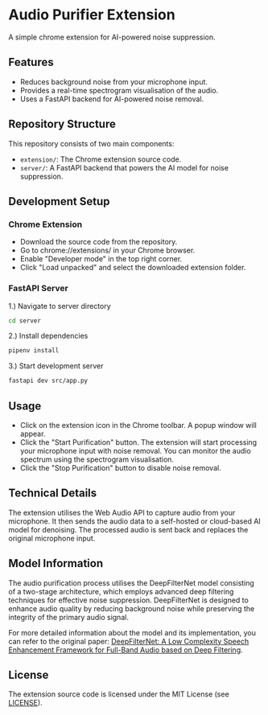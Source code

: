 # Audio Purifier Extension

A simple chrome extension for AI-powered noise suppression.

## Features

- Reduces background noise from your microphone input.
- Provides a real-time spectrogram visualisation of the audio.
- Uses a FastAPI backend for AI-powered noise removal.

## Repository Structure

This repository consists of two main components:

- `extension/`: The Chrome extension source code.
- `server/`: A FastAPI backend that powers the AI model for noise suppression.

## Development Setup

### Chrome Extension

- Download the source code from the repository.
- Go to chrome://extensions/ in your Chrome browser.
- Enable "Developer mode" in the top right corner.
- Click "Load unpacked" and select the downloaded extension folder.

### FastAPI Server

1.) Navigate to server directory

```bash
cd server
```

2.) Install dependencies

```bash
pipenv install
```

3.) Start development server

```bash
fastapi dev src/app.py
```

## Usage

- Click on the extension icon in the Chrome toolbar. A popup window will appear.
- Click the "Start Purification" button. The extension will start processing your microphone input with noise removal. You can monitor the audio spectrum using the spectrogram visualisation.
- Click the "Stop Purification" button to disable noise removal.

## Technical Details

The extension utilises the Web Audio API to capture audio from your microphone. It then sends the audio data to a self-hosted or cloud-based AI model for denoising. The processed audio is sent back and replaces the original microphone input.

## Model Information

The audio purification process utilises the DeepFilterNet model consisting of a two-stage architecture, which employs advanced deep filtering techniques for effective noise suppression. DeepFilterNet is designed to enhance audio quality by reducing background noise while preserving the integrity of the primary audio signal.

For more detailed information about the model and its implementation, you can refer to the original paper: [DeepFilterNet: A Low Complexity Speech Enhancement Framework for Full-Band Audio based on Deep Filtering](https://www.researchgate.net/publication/355222096_DeepFilterNet_A_Low_Complexity_Speech_Enhancement_Framework_for_Full-Band_Audio_based_on_Deep_Filtering).

## License

The extension source code is licensed under the MIT License (see [LICENSE](LICENSE)).
